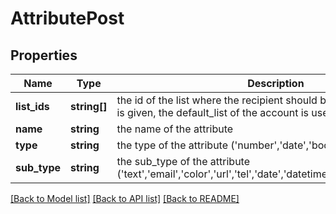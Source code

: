# AttributePost

## Properties
Name | Type | Description | Notes
------------ | ------------- | ------------- | -------------
**list_ids** | **string[]** | the id of the list where the recipient should be added to. If no list_id is given, the default_list of the account is used | [optional] 
**name** | **string** | the name of the attribute | [optional] 
**type** | **string** | the type of the attribute (&#39;number&#39;,&#39;date&#39;,&#39;boolean&#39;,&#39;text&#39;) | [optional] 
**sub_type** | **string** | the sub_type of the attribute (&#39;text&#39;,&#39;email&#39;,&#39;color&#39;,&#39;url&#39;,&#39;tel&#39;,&#39;date&#39;,&#39;datetime&#39;,&#39;time&#39;,&#39;integer&#39;,&#39;float&#39;) | [optional] 

[[Back to Model list]](../README.md#documentation-for-models) [[Back to API list]](../README.md#documentation-for-api-endpoints) [[Back to README]](../README.md)


